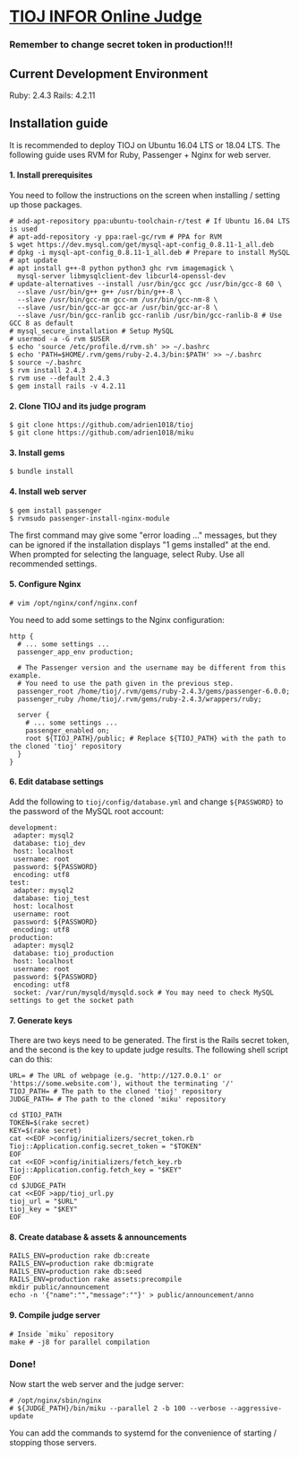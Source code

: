 [TIOJ INFOR Online Judge](http://tioj.ck.tp.edu.tw/)
==

### Remember to change secret token in production!!!

## Current Development Environment
Ruby: 2.4.3
Rails: 4.2.11

## Installation guide

It is recommended to deploy TIOJ on Ubuntu 16.04 LTS or 18.04 LTS. The following guide uses RVM for Ruby, Passenger + Nginx for web server.

#### 1. Install prerequisites

You need to follow the instructions on the screen when installing / setting up those packages.

```
# add-apt-repository ppa:ubuntu-toolchain-r/test # If Ubuntu 16.04 LTS is used
# apt-add-repository -y ppa:rael-gc/rvm # PPA for RVM
$ wget https://dev.mysql.com/get/mysql-apt-config_0.8.11-1_all.deb
# dpkg -i mysql-apt-config_0.8.11-1_all.deb # Prepare to install MySQL
# apt update
# apt install g++-8 python python3 ghc rvm imagemagick \
  mysql-server libmysqlclient-dev libcurl4-openssl-dev
# update-alternatives --install /usr/bin/gcc gcc /usr/bin/gcc-8 60 \
  --slave /usr/bin/g++ g++ /usr/bin/g++-8 \
  --slave /usr/bin/gcc-nm gcc-nm /usr/bin/gcc-nm-8 \
  --slave /usr/bin/gcc-ar gcc-ar /usr/bin/gcc-ar-8 \
  --slave /usr/bin/gcc-ranlib gcc-ranlib /usr/bin/gcc-ranlib-8 # Use GCC 8 as default
# mysql_secure_installation # Setup MySQL
# usermod -a -G rvm $USER
$ echo 'source /etc/profile.d/rvm.sh' >> ~/.bashrc
$ echo 'PATH=$HOME/.rvm/gems/ruby-2.4.3/bin:$PATH' >> ~/.bashrc
$ source ~/.bashrc
$ rvm install 2.4.3
$ rvm use --default 2.4.3
$ gem install rails -v 4.2.11
```

#### 2. Clone TIOJ and its judge program

```
$ git clone https://github.com/adrien1018/tioj
$ git clone https://github.com/adrien1018/miku
```

#### 3. Install gems

```
$ bundle install
```

#### 4. Install web server

```
$ gem install passenger
$ rvmsudo passenger-install-nginx-module
```

The first command may give some "error loading ..." messages, but they can be ignored if the installation displays "1 gems installed" at the end.
When prompted for selecting the language, select Ruby. Use all recommended settings.

#### 5. Configure Nginx

```
# vim /opt/nginx/conf/nginx.conf
```
You need to add some settings to the Nginx configuration:
```
http {
  # ... some settings ...
  passenger_app_env production;

  # The Passenger version and the username may be different from this example.
  # You need to use the path given in the previous step.
  passenger_root /home/tioj/.rvm/gems/ruby-2.4.3/gems/passenger-6.0.0;
  passenger_ruby /home/tioj/.rvm/gems/ruby-2.4.3/wrappers/ruby;

  server {
    # ... some settings ...
    passenger_enabled on;
    root ${TIOJ_PATH}/public; # Replace ${TIOJ_PATH} with the path to the cloned 'tioj' repository
  }
}
```

#### 6. Edit database settings

Add the following to `tioj/config/database.yml` and change `${PASSWORD}` to the password of the MySQL root account:

```
development:
 adapter: mysql2
 database: tioj_dev
 host: localhost
 username: root
 password: ${PASSWORD}
 encoding: utf8
test:
 adapter: mysql2
 database: tioj_test
 host: localhost
 username: root
 password: ${PASSWORD}
 encoding: utf8
production:
 adapter: mysql2
 database: tioj_production
 host: localhost
 username: root
 password: ${PASSWORD}
 encoding: utf8
 socket: /var/run/mysqld/mysqld.sock # You may need to check MySQL settings to get the socket path
```

#### 7. Generate keys

There are two keys need to be generated. The first is the Rails secret token, and the second is the key to update judge results. The following shell script can do this:

```
URL= # The URL of webpage (e.g. 'http://127.0.0.1' or 'https://some.website.com'), without the terminating '/'
TIOJ_PATH= # The path to the cloned 'tioj' repository
JUDGE_PATH= # The path to the cloned 'miku' repository

cd $TIOJ_PATH
TOKEN=$(rake secret)
KEY=$(rake secret)
cat <<EOF >config/initializers/secret_token.rb
Tioj::Application.config.secret_token = "$TOKEN"
EOF
cat <<EOF >config/initializers/fetch_key.rb
Tioj::Application.config.fetch_key = "$KEY"
EOF
cd $JUDGE_PATH
cat <<EOF >app/tioj_url.py
tioj_url = "$URL"
tioj_key = "$KEY"
EOF
```

#### 8. Create database & assets & announcements

```
RAILS_ENV=production rake db:create
RAILS_ENV=production rake db:migrate
RAILS_ENV=production rake db:seed
RAILS_ENV=production rake assets:precompile
mkdir public/announcement
echo -n '{"name":"","message":""}' > public/announcement/anno
```

#### 9. Compile judge server

```
# Inside `miku` repository
make # -j8 for parallel compilation
```

### Done!

Now start the web server and the judge server:
```
# /opt/nginx/sbin/nginx
# ${JUDGE_PATH}/bin/miku --parallel 2 -b 100 --verbose --aggressive-update
```

You can add the commands to systemd for the convenience of starting / stopping those servers.
